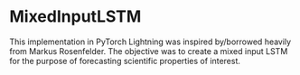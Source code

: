 # MixedInputLSTM

This implementation in PyTorch Lightning was inspired by/borrowed heavily from Markus Rosenfelder. The objective was to create a mixed input LSTM for the purpose of forecasting scientific properties of interest.
